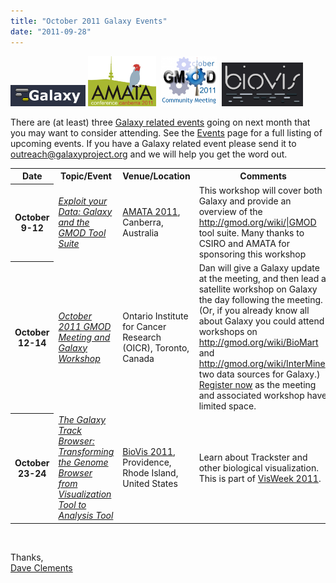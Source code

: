 ```yaml
---
title: "October 2011 Galaxy Events"
date: "2011-09-28"
---
```


<div class='right'>
<a href='/src/events/index.md'><img src="/src/images/logos/galaxyLogoTrimmed.png" alt="Galaxy Events in October 2011" width="120" /></a> 
<a href='http://www.amata.org.au/index.php/2011-conference'><img src="/src/images/logos/amata-2011-conference.jpg" alt="AMATA 2011" height="80" /></a>&nbsp;&nbsp;<a href='http://gmod.org/wiki/October_2011_GMOD_Meeting'><img src="/src/images/logos/GMOD201110MeetingLogo.png" alt="October 2011 GMOD Meeting" height="80" /></a>&nbsp;&nbsp;<a href='http://www.biovis.net/'><img src="/src/images/logos/BioVisLogo.png" alt="BioVis 2011" height="70" /></a>
</div>

There are (at least) three [Galaxy related events](/src/events/index.md) going on next month that you may want to consider attending.  See the [Events](/src/events/index.md) page for a full listing of upcoming events.  If you have a Galaxy related event please send it to outreach@galaxyproject.org and we will help you get the word out.

<table>
  <tr class="th" >
    <th> Date </th>
    <th> Topic/Event </th>
    <th> Venue/Location </th>
    <th> Comments </th>
    <th> Contact </th>
  </tr>
  <tr>
    <th> October 9-12 </th>
    <td> <em><a href='http://www.amata.org.au/index.php/2011-conference/workshops'>Exploit your Data: Galaxy and the GMOD Tool Suite</a></em> </td>
    <td> <a href='http://www.amata.org.au/index.php/2011-conference'>AMATA 2011</a>, Canberra, Australia </td>
    <td> This workshop will cover both Galaxy and provide an overview of the <a href='http://gmod.org/wiki/|GMOD'>http://gmod.org/wiki/|GMOD</a> tool suite.  Many thanks to CSIRO and AMATA for sponsoring this workshop </td>
    <td> <a href='/src/people/dave-clements/index.md'>Dave Clements</a> </td>
  </tr>
  <tr>
    <th> October 12-14 </th>
    <td> <em><a href='http://gmod.org/wiki/October_2011_GMOD_Meeting'>October 2011 GMOD Meeting and Galaxy Workshop</a></em> </td>
    <td> Ontario Institute for Cancer Research (OICR), Toronto, Canada </td>
    <td> Dan will give a Galaxy update at the meeting, and then lead a satellite workshop on Galaxy the day following the meeting.  (Or, if you already know all about Galaxy you could attend workshops on <a href='http://gmod.org/wiki/BioMart'>http://gmod.org/wiki/BioMart</a> and <a href='http://gmod.org/wiki/InterMine'>http://gmod.org/wiki/InterMine</a>, two data sources for Galaxy.)  <a href='http://gmod.org/wiki/October_2011_GMOD_Meeting'>Register now</a> as the meeting and associated workshop have limited space. </td>
    <td> <a href='/src/people/dan/index.md'>Dan Blankenberg</a> </td>
  </tr>
  <tr>
    <th> October 23-24 </th>
    <td> <em><a href='http://www.biovis.net/papers_abstracts/papers/111.html'>The Galaxy Track Browser: Transforming the Genome Browser from Visualization Tool to Analysis Tool</a></em> </td>
    <td> <a href='http://www.biovis.net/'>BioVis 2011</a>, Providence, Rhode Island, United States </td>
    <td> Learn about Trackster and other biological visualization.  This is part of <a href='http://visweek.org/'>VisWeek 2011</a>. </td>
    <td> <a href='/src/people/jeremy-goecks/index.md'>Jeremy Goecks</a> </td>
  </tr>
</table>

<br />

Thanks,<br />
[Dave Clements](/src/people/dave-clements/index.md)


